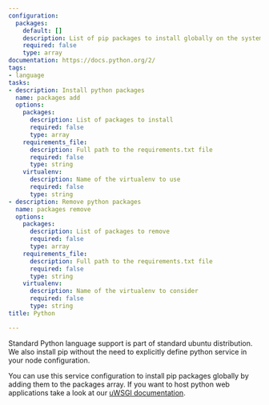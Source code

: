 ```yaml
---
configuration:
  packages:
    default: []
    description: List of pip packages to install globally on the system
    required: false
    type: array
documentation: https://docs.python.org/2/
tags:
- language
tasks:
- description: Install python packages
  name: packages add
  options:
    packages:
      description: List of packages to install
      required: false
      type: array
    requirements_file:
      description: Full path to the requirements.txt file
      required: false
      type: string
    virtualenv:
      description: Name of the virtualenv to use
      required: false
      type: string
- description: Remove python packages
  name: packages remove
  options:
    packages:
      description: List of packages to remove
      required: false
      type: array
    requirements_file:
      description: Full path to the requirements.txt file
      required: false
      type: string
    virtualenv:
      description: Name of the virtualenv to consider
      required: false
      type: string
title: Python

---
```

Standard Python language support is part of standard ubuntu distribution. We also install pip without the need to explicitly define python service in your node configuration.

You can use this service configuration to install pip packages globally by adding them to the packages array. If you want to host python web applications take a look at our [uWSGI documentation](http://docs.devo.ps/services/uwsgi/).
 